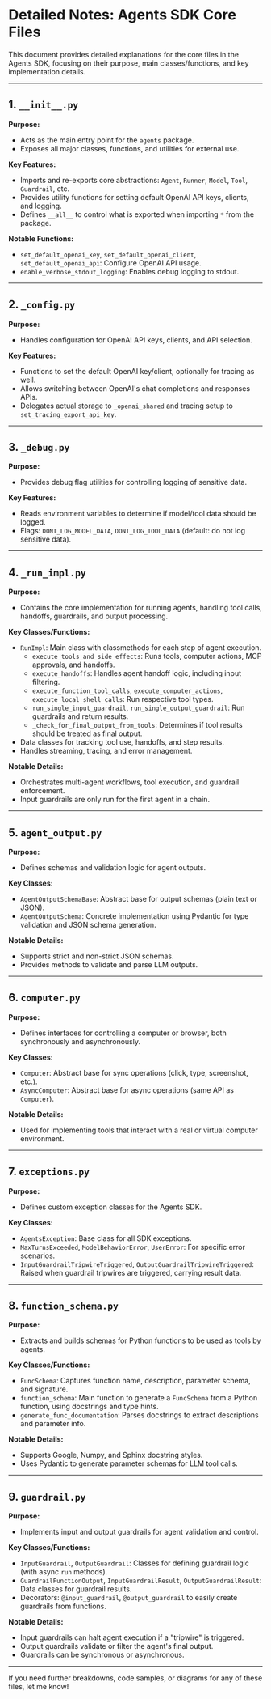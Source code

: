 # Detailed Notes: Agents SDK Core Files

This document provides detailed explanations for the core files in the Agents SDK, focusing on their purpose, main classes/functions, and key implementation details.

---

## 1. `__init__.py`
**Purpose:**
- Acts as the main entry point for the `agents` package.
- Exposes all major classes, functions, and utilities for external use.

**Key Features:**
- Imports and re-exports core abstractions: `Agent`, `Runner`, `Model`, `Tool`, `Guardrail`, etc.
- Provides utility functions for setting default OpenAI API keys, clients, and logging.
- Defines `__all__` to control what is exported when importing `*` from the package.

**Notable Functions:**
- `set_default_openai_key`, `set_default_openai_client`, `set_default_openai_api`: Configure OpenAI API usage.
- `enable_verbose_stdout_logging`: Enables debug logging to stdout.

---

## 2. `_config.py`
**Purpose:**
- Handles configuration for OpenAI API keys, clients, and API selection.

**Key Features:**
- Functions to set the default OpenAI key/client, optionally for tracing as well.
- Allows switching between OpenAI's chat completions and responses APIs.
- Delegates actual storage to `_openai_shared` and tracing setup to `set_tracing_export_api_key`.

---

## 3. `_debug.py`
**Purpose:**
- Provides debug flag utilities for controlling logging of sensitive data.

**Key Features:**
- Reads environment variables to determine if model/tool data should be logged.
- Flags: `DONT_LOG_MODEL_DATA`, `DONT_LOG_TOOL_DATA` (default: do not log sensitive data).

---

## 4. `_run_impl.py`
**Purpose:**
- Contains the core implementation for running agents, handling tool calls, handoffs, guardrails, and output processing.

**Key Classes/Functions:**
- `RunImpl`: Main class with classmethods for each step of agent execution.
  - `execute_tools_and_side_effects`: Runs tools, computer actions, MCP approvals, and handoffs.
  - `execute_handoffs`: Handles agent handoff logic, including input filtering.
  - `execute_function_tool_calls`, `execute_computer_actions`, `execute_local_shell_calls`: Run respective tool types.
  - `run_single_input_guardrail`, `run_single_output_guardrail`: Run guardrails and return results.
  - `_check_for_final_output_from_tools`: Determines if tool results should be treated as final output.
- Data classes for tracking tool use, handoffs, and step results.
- Handles streaming, tracing, and error management.

**Notable Details:**
- Orchestrates multi-agent workflows, tool execution, and guardrail enforcement.
- Input guardrails are only run for the first agent in a chain.

---

## 5. `agent_output.py`
**Purpose:**
- Defines schemas and validation logic for agent outputs.

**Key Classes:**
- `AgentOutputSchemaBase`: Abstract base for output schemas (plain text or JSON).
- `AgentOutputSchema`: Concrete implementation using Pydantic for type validation and JSON schema generation.

**Notable Details:**
- Supports strict and non-strict JSON schemas.
- Provides methods to validate and parse LLM outputs.

---

## 6. `computer.py`
**Purpose:**
- Defines interfaces for controlling a computer or browser, both synchronously and asynchronously.

**Key Classes:**
- `Computer`: Abstract base for sync operations (click, type, screenshot, etc.).
- `AsyncComputer`: Abstract base for async operations (same API as `Computer`).

**Notable Details:**
- Used for implementing tools that interact with a real or virtual computer environment.

---

## 7. `exceptions.py`
**Purpose:**
- Defines custom exception classes for the Agents SDK.

**Key Classes:**
- `AgentsException`: Base class for all SDK exceptions.
- `MaxTurnsExceeded`, `ModelBehaviorError`, `UserError`: For specific error scenarios.
- `InputGuardrailTripwireTriggered`, `OutputGuardrailTripwireTriggered`: Raised when guardrail tripwires are triggered, carrying result data.

---

## 8. `function_schema.py`
**Purpose:**
- Extracts and builds schemas for Python functions to be used as tools by agents.

**Key Classes/Functions:**
- `FuncSchema`: Captures function name, description, parameter schema, and signature.
- `function_schema`: Main function to generate a `FuncSchema` from a Python function, using docstrings and type hints.
- `generate_func_documentation`: Parses docstrings to extract descriptions and parameter info.

**Notable Details:**
- Supports Google, Numpy, and Sphinx docstring styles.
- Uses Pydantic to generate parameter schemas for LLM tool calls.

---

## 9. `guardrail.py`
**Purpose:**
- Implements input and output guardrails for agent validation and control.

**Key Classes/Functions:**
- `InputGuardrail`, `OutputGuardrail`: Classes for defining guardrail logic (with async `run` methods).
- `GuardrailFunctionOutput`, `InputGuardrailResult`, `OutputGuardrailResult`: Data classes for guardrail results.
- Decorators: `@input_guardrail`, `@output_guardrail` to easily create guardrails from functions.

**Notable Details:**
- Input guardrails can halt agent execution if a "tripwire" is triggered.
- Output guardrails validate or filter the agent's final output.
- Guardrails can be synchronous or asynchronous.

---

If you need further breakdowns, code samples, or diagrams for any of these files, let me know! 